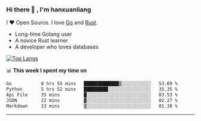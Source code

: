 ### Hi there 👋 , I'm hanxuanliang

<!--
**hanxuanliang/hanxuanliang** is a ✨ _special_ ✨ repository because its `README.md` (this file) appears on your GitHub profile.

Here are some ideas to get you started:

- 🔭 I’m currently working on ...
- 🌱 I’m currently learning ...
- 👯 I’m looking to collaborate on ...
- 🤔 I’m looking for help with ...
- 💬 Ask me about ...
- 📫 How to reach me: ...
- 😄 Pronouns: ...
- ⚡ Fun fact: ...
-->
I ❤ Open Source. I love [Go](https://golang.org) and [Rust](https://www.rust-lang.org/zh-CN/).

* Long-time Golang user
* A novice Rust learner
* A developer who loves databases

[![Top Langs](https://github-readme-stats.vercel.app/api?username=hanxuanliang&show_icons=true&count_private=true&line_height=40)](https://github.com/anuraghazra/github-readme-stats)

📊 **This week I spent my time on**
<!--START_SECTION:waka-->

```txt
Go           8 hrs 55 mins   █████████████▒░░░░░░░░░░░   53.69 %
Python       5 hrs 52 mins   █████████░░░░░░░░░░░░░░░░   35.35 %
Api File     35 mins         █░░░░░░░░░░░░░░░░░░░░░░░░   03.53 %
JSON         22 mins         ▓░░░░░░░░░░░░░░░░░░░░░░░░   02.27 %
Markdown     13 mins         ▒░░░░░░░░░░░░░░░░░░░░░░░░   01.38 %
```

<!--END_SECTION:waka-->

***
